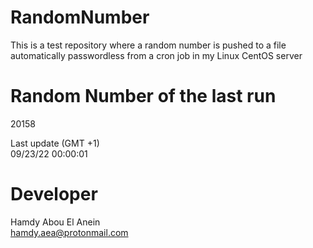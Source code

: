 # RandomNumber    
This is a test repository where a random number is pushed to a file automatically passwordless from a cron job in my Linux CentOS server    
# Random Number of the last run   
20158
      
Last update (GMT +1)    
09/23/22 00:00:01
# Developer    
Hamdy Abou El Anein   
hamdy.aea@protonmail.com
